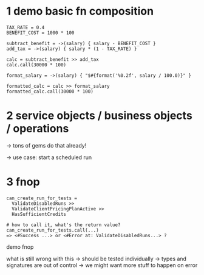 # 1 demo basic fn composition

```
TAX_RATE = 0.4
BENEFIT_COST = 1000 * 100

subtract_benefit = ->(salary) { salary - BENEFIT_COST }
add_tax = ->(salary) { salary * (1 - TAX_RATE) }

calc = subtract_benefit >> add_tax
calc.call(30000 * 100)

format_salary = ->(salary) { "$#{format('%0.2f', salary / 100.0)}" }

formatted_calc = calc >> format_salary
formatted_calc.call(30000 * 100)
```

# 2 service objects / business objects / operations

-> tons of gems do that already!

-> use case: start a scheduled run

# 3 fnop

```
can_create_run_for_tests =
  ValidateDisabledRuns >>
  ValidateClientPricingPlanActive >>
  HasSufficientCredits

# how to call it, what's the return value?
can_create_run_for_tests.call(...)
=> <#Success ...> or <#Error at: ValidateDisabledRuns...> ?
```

demo fnop

what is still wrong with this
-> should be tested individually
-> types and signatures are out of control
-> we might want more stuff to happen on error
